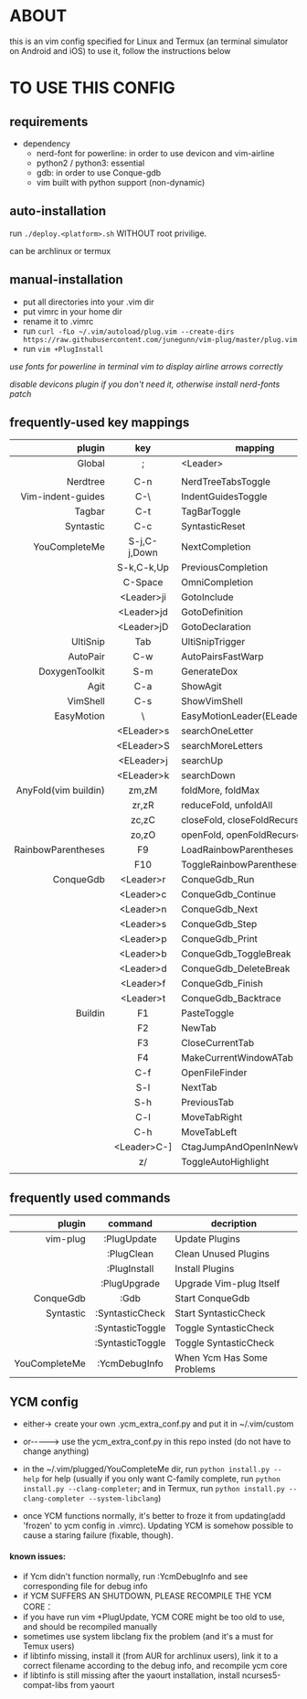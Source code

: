 # ABOUT

this is an vim config specified for Linux and Termux (an terminal simulator on Android and iOS)
to use it, follow the instructions below

# TO USE THIS CONFIG

## requirements
* dependency
    * nerd-font for powerline: in order to use devicon and vim-airline
    * python2 / python3: essential
    * gdb: in order to use Conque-gdb
    * vim built with python support (non-dynamic)

## auto-installation

run `./deploy.<platform>.sh` WITHOUT root privilige.

<platform> can be archlinux or termux

## manual-installation

* put all directories into your .vim dir
* put vimrc in your home dir
* rename it to .vimrc
* run `curl -fLo ~/.vim/autoload/plug.vim --create-dirs https://raw.githubusercontent.com/junegunn/vim-plug/master/plug.vim`
* run `vim +PlugInstall`

*use fonts for powerline in terminal vim to display airline arrows correctly*

*disable devicons plugin if you don't need it, otherwise install nerd-fonts patch*

## frequently-used key mappings
|plugin                |key             |mapping                     |
|---------------------:|:--------------:|----------------------------|
|Global                |;               |\<Leader\>                  |
|                      |                |                            |
|Nerdtree              |C-n             |NerdTreeTabsToggle          |
|Vim-indent-guides     |C-\\            |IndentGuidesToggle          |
|Tagbar                |C-t             |TagBarToggle                |
|Syntastic             |C-c             |SyntasticReset              |
|YouCompleteMe         |S-j,C-j,Down    |NextCompletion              |
|                      |S-k,C-k,Up      |PreviousCompletion          |
|                      |C-Space         |OmniCompletion              |
|                      |\<Leader\>ji    |GotoInclude                 |
|                      |\<Leader\>jd    |GotoDefinition              |
|                      |\<Leader\>jD    |GotoDeclaration             |
|UltiSnip              |Tab             |UltiSnipTrigger             |
|AutoPair              |C-w             |AutoPairsFastWarp           |
|DoxygenToolkit        |S-m             |GenerateDox                 |
|Agit                  |C-a             |ShowAgit                    |
|VimShell              |C-s             |ShowVimShell                |
|EasyMotion            |\\              |EasyMotionLeader(ELeader)   |
|                      |\<ELeader\>s    |searchOneLetter             |
|                      |\<ELeader\>S    |searchMoreLetters           |
|                      |\<ELeader\>j    |searchUp                    |
|                      |\<ELeader\>k    |searchDown                  |
|AnyFold(vim buildin)  |zm,zM           |foldMore, foldMax           |
|                      |zr,zR           |reduceFold, unfoldAll       |
|                      |zc,zC           |closeFold, closeFoldRecurse |
|                      |zo,zO           |openFold, openFoldRecurse   |
|RainbowParentheses    |F9              |LoadRainbowParentheses      |
|                      |F10             |ToggleRainbowParentheses    |
|ConqueGdb             |\<Leader\>r     |ConqueGdb\_Run              |
|                      |\<Leader\>c     |ConqueGdb\_Continue         |
|                      |\<Leader\>n     |ConqueGdb\_Next             |
|                      |\<Leader\>s     |ConqueGdb\_Step             |
|                      |\<Leader\>p     |ConqueGdb\_Print            |
|                      |\<Leader\>b     |ConqueGdb\_ToggleBreak      |
|                      |\<Leader\>d     |ConqueGdb\_DeleteBreak      |
|                      |\<Leader\>f     |ConqueGdb\_Finish           |
|                      |\<Leader\>t     |ConqueGdb\_Backtrace        |
|Buildin               |F1              |PasteToggle                 |
|                      |F2              |NewTab                      |
|                      |F3              |CloseCurrentTab             |
|                      |F4              |MakeCurrentWindowATab       |
|                      |C-f             |OpenFileFinder              |
|                      |S-l             |NextTab                     |
|                      |S-h             |PreviousTab                 |
|                      |C-l             |MoveTabRight                |
|                      |C-h             |MoveTabLeft                 |
|                      |\<Leader\>C-]   |CtagJumpAndOpenInNewWindow  |
|                      |z/              |ToggleAutoHighlight         |
|                      |                |                            |

## frequently used commands

|plugin                |command         |decription                  |
|---------------------:|:--------------:|----------------------------|
|vim-plug              |:PlugUpdate     |Update Plugins              |
|                      |:PlugClean      |Clean Unused Plugins        |
|                      |:PlugInstall    |Install Plugins             |
|                      |:PlugUpgrade    |Upgrade Vim-plug Itself     |
|ConqueGdb             |:Gdb            |Start ConqueGdb             |
|Syntastic             |:SyntasticCheck |Start SyntasticCheck        |
|                      |:SyntasticToggle|Toggle SyntasticCheck       |
|                      |:SyntasticToggle|Toggle SyntasticCheck       |
|YouCompleteMe         |:YcmDebugInfo   |When Ycm Has Some Problems  |

## YCM config

* either-> create your own .ycm\_extra\_conf.py and put it in ~/.vim/custom
* or-----> use the ycm\_extra\_conf.py in this repo insted (do not have to change anything)

* in the ~/.vim/plugged/YouCompleteMe dir, run `python install.py --help` for help (usually if you only want C-family complete, run `python install.py --clang-completer`; and in Termux, run `python install.py --clang-completer --system-libclang`)

* once YCM functions normally, it's better to froze it from updating(add 'frozen' to ycm config in .vimrc). Updating YCM is somehow possible to cause a staring failure (fixable, though).

#### known issues:
* if Ycm didn't function normally, run :YcmDebugInfo and see corresponding file for debug info
* if YCM SUFFERS AN SHUTDOWN, PLEASE RECOMPILE THE YCM CORE：
* if you have run vim +PlugUpdate, YCM CORE might be too old to use, and should be recompiled manually
* sometimes use system libclang fix the problem (and it's a must for Temux users)
* if libtinfo missing, install it (from AUR for archlinux users), link it to a correct filename according to the debug info, and recompile ycm core
* if libtinfo is still missing after the yaourt installation, install ncurses5-compat-libs from yaourt

